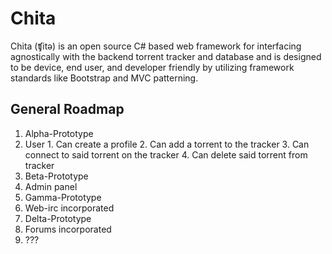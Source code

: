 # Chita
Chita (ʧitə) is an open source C# based web framework for interfacing agnostically with the backend torrent tracker and database and is designed to be device, end user, and developer friendly by utilizing framework standards like Bootstrap and MVC patterning.

## General Roadmap
1. Alpha-Prototype
  1. User
    1. Can create a profile
    2. Can add a torrent to the tracker
    3. Can connect to said torrent on the tracker
    4. Can delete said torrent from tracker
2. Beta-Prototype
  1. Admin panel
3. Gamma-Prototype
  1. Web-irc incorporated
4. Delta-Prototype
  1. Forums incorporated
5. ???

